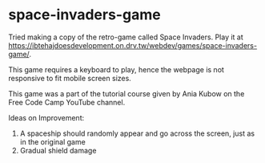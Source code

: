 # space-invaders-game

Tried making a copy of the retro-game called Space Invaders. Play it at https://ibtehajdoesdevelopment.on.drv.tw/webdev/games/space-invaders-game/.

This game requires a keyboard to play, hence the webpage is not responsive to fit mobile screen sizes.

This game was a part of the tutorial course given by Ania Kubow on the Free Code Camp YouTube channel.

Ideas on Improvement:

1. A spaceship should randomly appear and go across the screen, just as in the original game
2. Gradual shield damage
